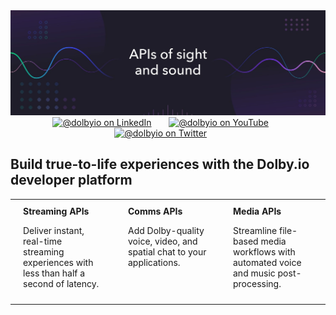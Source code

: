 <div align="center">
  <a href="https://github.com/dolbyio-samples"><img src="./assets/github-banner.jpg"/></a>
</div>

<div id="social" align="center">
  <a href="https://www.linkedin.com/company/dolbyio" target="_blank"><img src="https://img.shields.io/badge/LinkedIn-0077B5?style=flat-square&logo=linkedin&logoColor=white" alt="@dolbyio on LinkedIn"/></a>
  &nbsp; &nbsp; &nbsp;
  <a href="https://www.youtube.com/@DolbyIO" target="_blank"><img src="https://img.shields.io/badge/YouTube-red?style=flat-square&logo=youtube&logoColor=white" alt="@dolbyio on YouTube"/></a>
  &nbsp; &nbsp; &nbsp;
  <a href="https://twitter.com/DolbyIO" target="_blank"><img src="https://img.shields.io/badge/Twitter-blue?style=flat-square&logo=twitter&logoColor=white" alt="@dolbyio on Twitter"/></a>
  &nbsp; &nbsp; &nbsp;
</div>

<div id="blurb">
  <h2>Build true-to-life experiences with the Dolby.io developer platform</h2>
</div>

<div align="center">
  <table width="90%">
    <tr>
      <td width="33%" valign="top" style="padding-top: 10px; padding-bottom: 10px; padding-left: 20px; padding-right: 20px;">
          <b>Streaming APIs</b>
          <p>Deliver instant, real-time streaming experiences with less than half a second of latency.</p>
      </td>
      <td width="33%" valign="top" style="padding-top: 10px; padding-bottom: 10px; padding-left: 20px; padding-right: 20px;">
            <b>Comms APIs</b>
            <p>Add Dolby-quality voice, video, and spatial chat to your applications.</p>
      </td>
      <td width="33%" valign="top" style="padding-top: 10px; padding-bottom: 10px; padding-left: 20px; padding-right: 20px;">
            <b>Media APIs</b>
            <p>Streamline file-based media workflows with automated voice and music post-processing.</p>
      </td>
    </tr>
  </table>
</div>